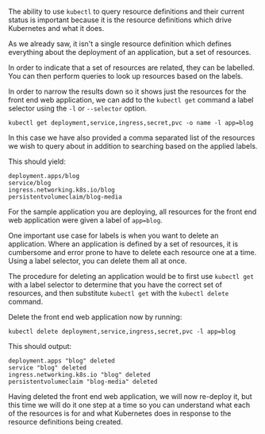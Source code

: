 The ability to use `kubectl` to query resource definitions and their current status is important because it is the resource definitions which drive Kubernetes and what it does.

As we already saw, it isn't a single resource definition which defines everything about the deployment of an application, but a set of resources.

In order to indicate that a set of resources are related, they can be labelled. You can then perform queries to look up resources based on the labels.

In order to narrow the results down so it shows just the resources for the front end web application, we can add to the `kubectl get` command a label selector using the `-l` or `--selector` option.

```execute
kubectl get deployment,service,ingress,secret,pvc -o name -l app=blog
```

In this case we have also provided a comma separated list of the resources we wish to query about in addition to searching based on the applied labels.

This should yield:

```
deployment.apps/blog
service/blog
ingress.networking.k8s.io/blog
persistentvolumeclaim/blog-media
```

For the sample application you are deploying, all resources for the front end web application were given a label of `app=blog`.

One important use case for labels is when you want to delete an application. Where an application is defined by a set of resources, it is cumbersome and error prone to have to delete each resource one at a time. Using a label selector, you can delete them all at once.

The procedure for deleting an application would be to first use `kubectl get` with a label selector to determine that you have the correct set of resources, and then substitute `kubectl get` with the `kubectl delete` command.

Delete the front end web application now by running:

```execute
kubectl delete deployment,service,ingress,secret,pvc -l app=blog
```

This should output:

```
deployment.apps "blog" deleted
service "blog" deleted
ingress.networking.k8s.io "blog" deleted
persistentvolumeclaim "blog-media" deleted
```

Having deleted the front end web application, we will now re-deploy it, but this time we will do it one step at a time so you can understand what each of the resources is for and what Kubernetes does in response to the resource definitions being created.
